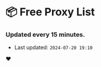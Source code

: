 # :package: Free Proxy List
### Updated every 15 minutes.

- Last updated: `2024-07-20 19:10`

:heart:
